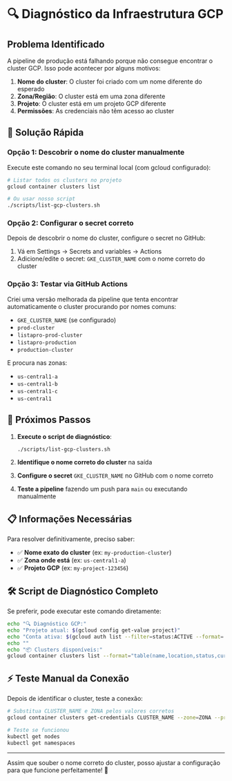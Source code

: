 # 🔍 Diagnóstico da Infraestrutura GCP

## Problema Identificado

A pipeline de produção está falhando porque não consegue encontrar o cluster GCP. Isso pode acontecer por alguns motivos:

1. **Nome do cluster**: O cluster foi criado com um nome diferente do esperado
2. **Zona/Região**: O cluster está em uma zona diferente 
3. **Projeto**: O cluster está em um projeto GCP diferente
4. **Permissões**: As credenciais não têm acesso ao cluster

## 🚀 Solução Rápida

### Opção 1: Descobrir o nome do cluster manualmente

Execute este comando no seu terminal local (com gcloud configurado):

```bash
# Listar todos os clusters no projeto
gcloud container clusters list

# Ou usar nosso script
./scripts/list-gcp-clusters.sh
```

### Opção 2: Configurar o secret correto

Depois de descobrir o nome do cluster, configure o secret no GitHub:

1. Vá em Settings → Secrets and variables → Actions
2. Adicione/edite o secret: `GKE_CLUSTER_NAME` com o nome correto do cluster

### Opção 3: Testar via GitHub Actions

Criei uma versão melhorada da pipeline que tenta encontrar automaticamente o cluster procurando por nomes comuns:

- `GKE_CLUSTER_NAME` (se configurado)
- `prod-cluster` 
- `listapro-prod-cluster`
- `listapro-production`
- `production-cluster`

E procura nas zonas:
- `us-central1-a`
- `us-central1-b` 
- `us-central1-c`
- `us-central1`

## 🔧 Próximos Passos

1. **Execute o script de diagnóstico**:
   ```bash
   ./scripts/list-gcp-clusters.sh
   ```

2. **Identifique o nome correto do cluster** na saída

3. **Configure o secret** `GKE_CLUSTER_NAME` no GitHub com o nome correto

4. **Teste a pipeline** fazendo um push para `main` ou executando manualmente

## 📋 Informações Necessárias

Para resolver definitivamente, preciso saber:

- ✅ **Nome exato do cluster** (ex: `my-production-cluster`)
- ✅ **Zona onde está** (ex: `us-central1-a`) 
- ✅ **Projeto GCP** (ex: `my-project-123456`)

## 🛠️ Script de Diagnóstico Completo

Se preferir, pode executar este comando diretamente:

```bash
echo "🔍 Diagnóstico GCP:"
echo "Projeto atual: $(gcloud config get-value project)"
echo "Conta ativa: $(gcloud auth list --filter=status:ACTIVE --format='value(account)')"
echo ""
echo "📦 Clusters disponíveis:"
gcloud container clusters list --format="table(name,location,status,currentMasterVersion)"
```

## ⚡ Teste Manual da Conexão

Depois de identificar o cluster, teste a conexão:

```bash
# Substitua CLUSTER_NAME e ZONA pelos valores corretos
gcloud container clusters get-credentials CLUSTER_NAME --zone=ZONA --project=PROJECT_ID

# Teste se funcionou
kubectl get nodes
kubectl get namespaces
```

---

Assim que souber o nome correto do cluster, posso ajustar a configuração para que funcione perfeitamente! 🚀
